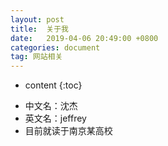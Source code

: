 ```yaml
---
layout: post
title:  关于我
date:   2019-04-06 20:49:00 +0800
categories: document
tag: 网站相关
---
```


* content
{:toc}


+ 中文名：沈杰
+ 英文名：jeffrey
+ 目前就读于南京某高校